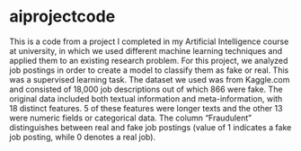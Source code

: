 # aiprojectcode
This is a code from a project I completed in my Artificial Intelligence course at university, in which we used different machine learning techniques and applied them to an existing research problem. For this project, we analyzed job postings in order to create a model to classify them as fake or real. This was a supervised learning task. The dataset we used was from Kaggle.com and consisted of 18,000 job descriptions out of which 866 were fake. The original data included both textual information and meta-information, with 18 distinct features. 5 of these features were longer texts and the other 13 were numeric fields or categorical data. The column “Fraudulent” distinguishes between real and fake job postings (value of 1 indicates a fake job posting, while 0 denotes a real job).
